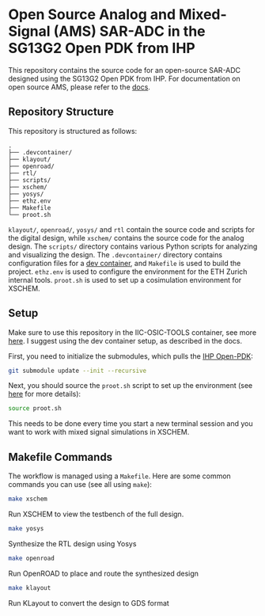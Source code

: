 # Open Source Analog and Mixed-Signal (AMS) SAR-ADC in the SG13G2 Open PDK from IHP

This repository contains the source code for an open-source SAR-ADC designed using the SG13G2 Open PDK from IHP. For documentation on open source AMS, please refer to the [docs](https://CedricHirschi.github.io/osams-docs/).


## Repository Structure

This repository is structured as follows:
```
.
├── .devcontainer/
├── klayout/
├── openroad/
├── rtl/
├── scripts/
├── xschem/
├── yosys/
├── ethz.env
├── Makefile
└── proot.sh
```

`klayout/`, `openroad/`, `yosys/` and `rtl` contain the source code and scripts for the digital design, while `xschem/` contains the source code for the analog design. The `scripts/` directory contains various Python scripts for analyzing and visualizing the design. The `.devcontainer/` directory contains configuration files for a [dev container](https://CedricHirschi.github.io/osams-docs/setup/container/#starting-a-dev-container), and `Makefile` is used to build the project. `ethz.env` is used to configure the environment for the ETH Zurich internal tools. `proot.sh` is used to set up a cosimulation environment for XSCHEM.


## Setup

Make sure to use this repository in the IIC-OSIC-TOOLS container, see more [here](https://CedricHirschi.github.io/osams-docs/setup/container/). I suggest using the dev container setup, as described in the docs.

First, you need to initialize the submodules, which pulls the [IHP Open-PDK](https://github.com/IHP-GmbH/IHP-Open-PDK):
```bash
git submodule update --init --recursive
```

Next, you should source the `proot.sh` script to set up the environment (see [here](https://CedricHirschi.github.io/osams-docs/setup/xschem/) for more details):
```bash
source proot.sh
```
This needs to be done every time you start a new terminal session and you want to work with mixed signal simulations in XSCHEM.


## Makefile Commands

The workflow is managed using a `Makefile`. Here are some common commands you can use (see all using `make`):

```bash
make xschem
```
Run XSCHEM to view the testbench of the full design.

```bash
make yosys
```
Synthesize the RTL design using Yosys

```bash
make openroad
```
Run OpenROAD to place and route the synthesized design

```bash
make klayout
```
Run KLayout to convert the design to GDS format

